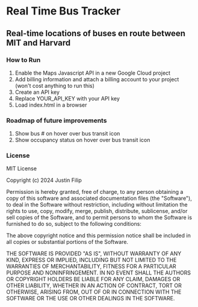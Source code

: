 # Real Time Bus Tracker

## Real-time locations of buses en route between MIT and Harvard

### How to Run
1) Enable the Maps Javascript API in a new Google Cloud project
2) Add billing information and attach a billing account to your project (won't cost anything to run this)
3) Create an API key
4) Replace YOUR_API_KEY with your API key
5) Load index.html in a browser

### Roadmap of future improvements
1) Show bus # on hover over bus transit icon
2) Show occupancy status on hover over bus transit icon

### License
MIT License

Copyright (c) 2024 Justin Filip

Permission is hereby granted, free of charge, to any person obtaining a copy
of this software and associated documentation files (the "Software"), to deal
in the Software without restriction, including without limitation the rights
to use, copy, modify, merge, publish, distribute, sublicense, and/or sell
copies of the Software, and to permit persons to whom the Software is
furnished to do so, subject to the following conditions:

The above copyright notice and this permission notice shall be included in all
copies or substantial portions of the Software.

THE SOFTWARE IS PROVIDED "AS IS", WITHOUT WARRANTY OF ANY KIND, EXPRESS OR
IMPLIED, INCLUDING BUT NOT LIMITED TO THE WARRANTIES OF MERCHANTABILITY,
FITNESS FOR A PARTICULAR PURPOSE AND NONINFRINGEMENT. IN NO EVENT SHALL THE
AUTHORS OR COPYRIGHT HOLDERS BE LIABLE FOR ANY CLAIM, DAMAGES OR OTHER
LIABILITY, WHETHER IN AN ACTION OF CONTRACT, TORT OR OTHERWISE, ARISING FROM,
OUT OF OR IN CONNECTION WITH THE SOFTWARE OR THE USE OR OTHER DEALINGS IN THE
SOFTWARE.